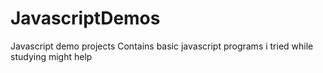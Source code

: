 # JavascriptDemos
Javascript demo projects
Contains basic javascript programs i tried while studying might help 

